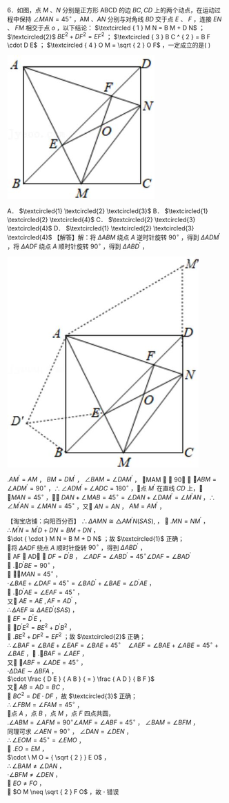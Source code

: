 6．如图，点 $M \ 、 N$ 分别是正方形 ABCD 的边 $B C , C D$ 上的两个动点，在运动过程中保持 $\angle M A N = 4 5 ^ { \circ }$ ，AM 、$A N$ 分别与对角线 $B D$ 交于点 $E$ 、 $F$ ，连接 $E N$ 、 $F M$ 相交于点 $o$ ，以下结论： $\textcircled { 1 } M N = B M + D N$ ； $\textcircled{2}$ $B E ^ { 2 } + D F ^ { 2 } = E F ^ { 2 }$ ； $\textcircled { 3 } B C ^ { 2 } = B F \cdot D E$ ； $\textcircled { 4 } O M = \sqrt { 2 } O F$ ，一定成立的是( )

![](<../../qs_image_DB/专题1-5_正方形基本型·母题溯源（解析版）_/9b6bd2bf327079280598500202164b341fc2a326495848ac07ada398b9b03509.jpg>)

A． $\textcircled{1} \textcircled{2} \textcircled{3}$ B． $\textcircled{1} \textcircled{2} \textcircled{4}$ C． $\textcircled{2} \textcircled{3} \textcircled{4}$ D． $\textcircled{1} \textcircled{2} \textcircled{3} \textcircled{4}$ 【解答】解：将 $\Delta A B M$ 绕点 $A$ 逆时针旋转 $9 0 ^ { \circ }$ ，得到 $\Delta A D M ^ { \prime }$ ，将 $\Delta A D F$ 绕点 $A$ 顺时针旋转 $9 0 ^ { \circ }$ ，得到 $\Delta A B D ^ { \prime }$ ，

![](<../../qs_image_DB/专题1-5_正方形基本型·母题溯源（解析版）_/aa7c10dd8c8e1aca6f2b059725015a2550d14860e0b8bcedb1130c5e9d368b60.jpg>)

$. A M ^ { \prime } = A M$ ， $B M = D M ^ { \prime }$ ， $\angle B A M = \angle D A M ^ { \prime }$ ， MAM   90 ， $\angle A B M = \angle A D M ^ { \prime } = 9 0 ^ { \circ }$ ，$\therefore \angle A D M ^ { \prime } + \angle A D C = 1 8 0 ^ { \circ }$ ，点 $M ^ { \prime }$ 在直线 $C D$ 上， $\angle M A N = 4 5 ^ { \circ }$ ， $D A N + \angle M A B = 4 5 ^ { \circ } = \angle D A N + \angle D A M ^ { \prime } = \angle M ^ { \prime } A N$ ，$\therefore \angle M ^ { \prime } A N = \angle M A N = 4 5 ^ { \circ }$ ，又 $A N = A N$ ， $A M = A M ^ { \prime }$ ，

【淘宝店铺：向阳百分百】 $\therefore \Delta A M N \cong \triangle A M ^ { \prime } N ( S A S ) ,$ ，
 $. M N = N M ^ { \prime }$ ，  
$\therefore M ^ { \prime } N = M ^ { \prime } D + D N = B M + D N$ ，  
$\dot { \cdot } M N = B M + D N$ ；故 $\textcircled{1}$ 正确；  
将 $\Delta A D F$ 绕点 $A$ 顺时针旋转 $9 0 ^ { \circ }$ ，得到 $\Delta A B D ^ { \prime }$ ，  
 AF  AD ， $D F = D ^ { \prime } B$ ， $\angle A D F = \angle A B D ^ { \prime } = 4 5 ^ { \circ } \angle D A F = \angle B A D ^ { \prime }$   
 $. \angle D ^ { \prime } B E = 9 0 ^ { \circ }$ ，  
 $\cdot \angle M A N = 4 5 ^ { \circ }$ ，  
$\cdot \angle B A E + \angle D A F = 4 5 ^ { \circ } = \angle B A D ^ { \prime } + \angle B A E = \angle D ^ { \prime } A E$ ，  
 $. \angle D ^ { \prime } A E = \angle E A F = 4 5 ^ { \circ }$ ，  
又 $A E = A E \ , A F = A D ^ { \prime }$ ，  
$\therefore \Delta A E F \cong \Delta A E D ^ { \prime } ( S A S )$ ，  
 $E F = D ^ { \prime } E$ ，  
 $\cdot D ^ { \prime } E ^ { 2 } = B E ^ { 2 } + D ^ { \prime } B ^ { 2 }$ ，  
 $. B E ^ { 2 } + D F ^ { 2 } = E F ^ { 2 }$ ；故 $\textcircled{2}$ 正确；  
$\therefore \angle B A F = \angle B A E + \angle E A F = \angle B A E + 4 5 ^ { \circ } \quad \angle A E F = \angle B A E + \angle A B E = 4 5 ^ { \circ } + \angle B A E$ ， $. \angle B A F = \angle A E F$ ，  
又 $\angle A B F = \angle A D E = 4 5 ^ { \circ }$ ，  
$\cdot \Delta D A E \sim \Delta B F A$ ，  
$\cdot \frac { D E } { A B } { = } \frac { A D } { B F }$   
又 $A B = A D = B C$ ，  
 $B C ^ { 2 } = D E \cdot D F$ ，故 $\textcircled{3}$ 正确；  
$\therefore \angle F B M = \angle F A M = 4 5 ^ { \circ }$ ，  
点 $A$ ，点 $B$ ，点 $M$ ，点 $F$ 四点共圆，  
$. \angle A B M = \angle A F M = 9 0 ^ { \circ } \angle A M F = \angle A B F = 4 5 ^ { \circ }$ ， $\angle B A M = \angle B F M$ ，  
同理可求 $\angle A E N = 9 0 ^ { \circ }$ ， $\angle D A N = \angle D E N$ ，  
$\therefore \angle E O M = 4 5 ^ { \circ } = \angle E M O$ ，  
 $. E O = E M$ ，  
$\cdot \ M O = { \sqrt { 2 } } E O$ ，  
$\therefore \angle B A M \neq \angle D A N$ ，  
$\cdot \angle B F M \ne \angle D E N$ ，  
 $E O \neq F O$ ，  
 $O M \neq \sqrt { 2 } F O$ ，故 $\cdot$ 错误
